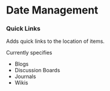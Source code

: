 # Date Management

### Quick Links

Adds quick links to the location of items.

Currently specifies
- Blogs 
- Discussion Boards
- Journals 
- Wikis 
